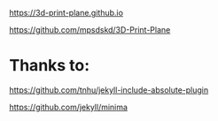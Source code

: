 https://3d-print-plane.github.io

https://github.com/mpsdskd/3D-Print-Plane

# Thanks to:

https://github.com/tnhu/jekyll-include-absolute-plugin

https://github.com/jekyll/minima
